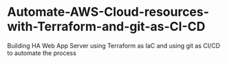 # Automate-AWS-Cloud-resources-with-Terraform-and-git-as-CI-CD
Building HA Web App Server using Terraform as IaC and using git as CI/CD to automate the process
